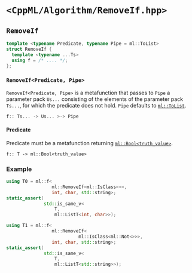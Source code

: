 # `<CppML/Algorithm/RemoveIf.hpp>`

## `RemoveIf`

```c++
template <typename Predicate, typename Pipe = ml::ToList>
struct RemoveIf {
  template <typename ...Ts>
  using f = /* .... */;
};
```
### `RemoveIf<Predicate, Pipe>`

`RemoveIf<Predicate, Pipe>` is a metafunction that passes to `Pipe` a parameter pack `Us...` consisting of the elements of the parameter pack `Ts...`, for which the predicate does not hold. `Pipe` defaults to [`ml::ToList`](../Functional/ToList.md).

```c++
f:: Ts... -> Us... >-> Pipe
```

#### Predicate

Predicate must be a metafunction returning [`ml::Bool<truth_value>`](../Vocabulary/Value.md).
```
f:: T -> ml::Bool<truth_value>
```

### Example

```c++
using T0 = ml::f<
                 ml::RemoveIf<ml::IsClass<>>,
                 int, char, std::string>;
static_assert(
              std::is_same_v<
                  T,
                  ml::ListT<int, char>>);

using T1 = ml::f<
                 ml::RemoveIf<
                           ml::IsClass<ml::Not<>>>,
                 int, char, std::string>;
static_assert(
              std::is_same_v<
                  T,
                  ml::ListT<std::string>>);
```
